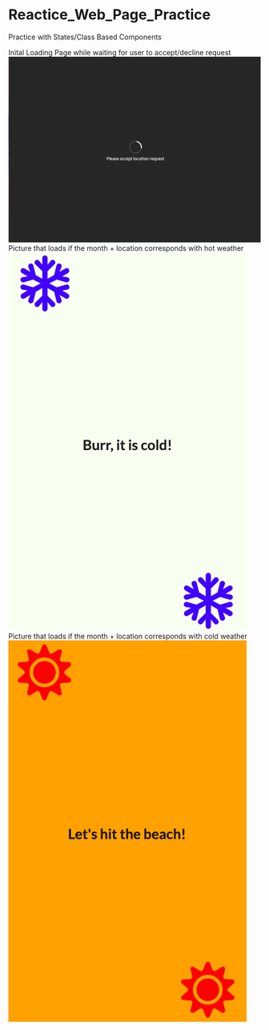 # Reactice_Web_Page_Practice
Practice with States/Class Based Components

Inital Loading Page while waiting for user to accept/decline request
![Image](Loading.png)      
Picture that loads if the month + location corresponds with hot weather
![Image](Winter.png)      
Picture that loads if the month + location corresponds with cold weather
![Image](Summer.png)
